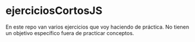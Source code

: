 # ejerciciosCortosJS

En este repo van varios ejercicios que voy haciendo de práctica. 
No tienen un objetivo específico fuera de practicar conceptos.
